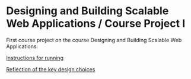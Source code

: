 # Designing and Building Scalable Web Applications / Course Project I

First course project on the course Designing and Building Scalable Web Applications.

[Instructions for running](https://github.com/erjavaskivuori/DAB-course-project-I/blob/main/RUNNING.md)

[Reflection of the key design choices](https://github.com/erjavaskivuori/DAB-course-project-I/blob/main/REFLECTION.md)